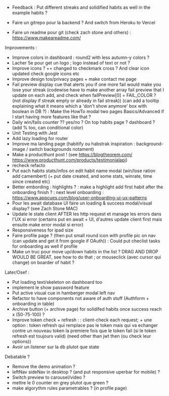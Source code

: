 - Feedback
: Put different streaks and solidified habits as well in the example habits ?

- Faire un gitrepo pour la backend ? And switch from Heroku to Vercel
- Faire un readme pour git (check zach stone and others) : https://www.makeareadme.com/

Improvements :
- Improve colors in dashboard : round2 with less autumn-y colors ?
- Lacher 5e pour get un logo ; logo instead of text or not ?
- Improve icons ? ++ changed to checkmark cross ? And clear icon updated check google icons etc
- Improve design tos/privacy pages + make contact me page
- Fail preview display cue that alerts you if one more fail would make you lose your streak (codewise have to make another array fail preview that I update on each add, and check when failPreview[0] = FAIL_COLOR ? (not display if streak empty or already in fail streak)) (can add a tooltip explaining what it means which a 'don't show anymore' box with boolean in DB ?)
: Make the HowTo modal two pages Basics/Advanced if I start having more features like that ?
- Daily win/fails counter ?? yes/no ? On top habits page ? dashboard ? (add % too, can conditional color)
- Unit Testing with Jest
- Add lazy loading for router
- Improve ma landing page (habitify ou habstrak inspiration : background-image / switch backgrounds notament)
- Make a producthunt post ! (see https://blogtheorem.com/ https://www.producthunt.com/products/testimonialapi)
- recheck refacto
- Put each habits stats/infos on edit habit name modal (win/lose ration add camembert) (+ put date created, and some stats, winrate, time since created etc)
- Better embording : highlights ?
: make a highlight add first habit after the onboarding finish ?
: next level onboarding : https://www.appcues.com/blog/user-onboarding-ui-ux-patterns
- Pour les await database UI faire un loading & success modal/visual display? (see Zach Stone MAC)
- Update le state client AFTER les http request et manage les errors dans l'UX si error (certains put en await + UI, d'autres update client first mais ensuite make error modal si error)
- Responsiveness for ipad size
- Faire profile page ? (then put small round icon with profile pic on nav (can update and get it from google if OAuth))
: Could put checlist tasks for onboarding as well if profile 
- Make un truc pour move up/down habits in the list ? DRAG AND DROP WOULD BE GREAT, see how to do that ; or mouseclick (avec cursor qui change) on boarder of habit ?

Later/Osef :
- Put loading text/skeleton on dashboard too
- implement le show password feature
- Put active visual cue in hamberger modal left nav
- Refactor to have components not aware of auth stuff (Authform + onboarding in table)
- Archive button (+ archive page) for solidifed habits once success reach x (50-75-100) ?
- Improve token check + refresh :
: client-check each request; + une option : token refresh qui remplace pas le token mais qui va echanger contre un nouveau token la premiere fois que le token fail (si le token refresh est toujours valid) (need other than jwt then (ou check leur options))
- Avoir un listener sur la db plutot que state

Debatable ?
- Remove the demo animation ?
- leftNav sideNav in desktop ? (and put responsive uperbar for mobile) ?
-  Switch preview to carousel/video ?
- mettre le 0 counter en grey plutot que green ?
- make algorythm rules parametrables ? (in profile page)